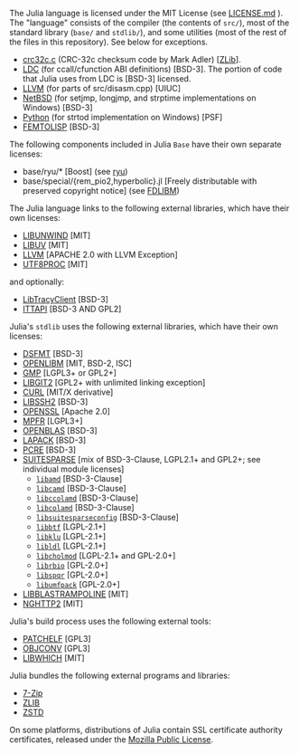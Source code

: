 The Julia language is licensed under the MIT License (see [LICENSE.md](./LICENSE.md) ). The "language" consists
of the compiler (the contents of `src/`), most of the standard library (`base/` and `stdlib/`),
and some utilities (most of the rest of the files in this repository). See below
for exceptions.

- [crc32c.c](https://stackoverflow.com/questions/17645167/implementing-sse-4-2s-crc32c-in-software) (CRC-32c checksum code by Mark Adler) [[ZLib](https://opensource.org/licenses/Zlib)].
- [LDC](https://github.com/ldc-developers/ldc/blob/master/LICENSE) (for ccall/cfunction ABI definitions) [BSD-3]. The portion of code that Julia uses from LDC is [BSD-3] licensed.
- [LLVM](https://releases.llvm.org/3.9.0/LICENSE.TXT) (for parts of src/disasm.cpp) [UIUC]
- [NetBSD](https://www.netbsd.org/about/redistribution.html) (for setjmp, longjmp, and strptime implementations on Windows) [BSD-3]
- [Python](https://docs.python.org/3/license.html) (for strtod implementation on Windows) [PSF]
- [FEMTOLISP](https://github.com/JeffBezanson/femtolisp) [BSD-3]

The following components included in Julia `Base` have their own separate licenses:

- base/ryu/* [Boost] (see [ryu](https://github.com/ulfjack/ryu/blob/master/LICENSE-Boost))
- base/special/{rem_pio2,hyperbolic}.jl [Freely distributable with preserved copyright notice] (see [FDLIBM](https://www.netlib.org/fdlibm))

The Julia language links to the following external libraries, which have their
own licenses:

- [LIBUNWIND](https://github.com/libunwind/libunwind/blob/master/LICENSE) [MIT]
- [LIBUV](https://github.com/JuliaLang/libuv/blob/julia-uv2-1.39.0/LICENSE) [MIT]
- [LLVM](https://releases.llvm.org/12.0.1/LICENSE.TXT) [APACHE 2.0 with LLVM Exception]
- [UTF8PROC](https://github.com/JuliaStrings/utf8proc) [MIT]

and optionally:

- [LibTracyClient](https://github.com/wolfpld/tracy/blob/master/LICENSE) [BSD-3]
- [ITTAPI](https://github.com/intel/ittapi/tree/master/LICENSES) [BSD-3 AND GPL2]

Julia's `stdlib` uses the following external libraries, which have their own licenses:

- [DSFMT](https://github.com/MersenneTwister-Lab/dSFMT/blob/master/LICENSE.txt) [BSD-3]
- [OPENLIBM](https://github.com/JuliaMath/openlibm/blob/master/LICENSE.md) [MIT, BSD-2, ISC]
- [GMP](https://gmplib.org/manual/Copying.html#Copying) [LGPL3+ or GPL2+]
- [LIBGIT2](https://github.com/libgit2/libgit2/blob/development/COPYING) [GPL2+ with unlimited linking exception]
- [CURL](https://curl.haxx.se/docs/copyright.html) [MIT/X derivative]
- [LIBSSH2](https://github.com/libssh2/libssh2/blob/master/COPYING) [BSD-3]
- [OPENSSL](https://www.openssl.org/source/license.html) [Apache 2.0]
- [MPFR](https://www.mpfr.org/mpfr-current/mpfr.html#Copying) [LGPL3+]
- [OPENBLAS](https://raw.github.com/xianyi/OpenBLAS/master/LICENSE) [BSD-3]
- [LAPACK](https://netlib.org/lapack/LICENSE.txt) [BSD-3]
- [PCRE](https://www.pcre.org/licence.txt) [BSD-3]
- [SUITESPARSE](https://github.com/DrTimothyAldenDavis/SuiteSparse/blob/master/LICENSE.txt) [mix of BSD-3-Clause, LGPL2.1+ and GPL2+; see individual module licenses]
  - [`libamd`](https://github.com/DrTimothyAldenDavis/SuiteSparse/blob/dev/AMD/Doc/License.txt) [BSD-3-Clause]
  - [`libcamd`](https://github.com/DrTimothyAldenDavis/SuiteSparse/blob/dev/CAMD/Doc/License.txt) [BSD-3-Clause]
  - [`libccolamd`](https://github.com/DrTimothyAldenDavis/SuiteSparse/blob/dev/CCOLAMD/Doc/License.txt) [BSD-3-Clause]
  - [`libcolamd`](https://github.com/DrTimothyAldenDavis/SuiteSparse/blob/dev/COLAMD/Doc/License.txt) [BSD-3-Clause]
  - [`libsuitesparseconfig`](https://github.com/DrTimothyAldenDavis/SuiteSparse/blob/dev/SuiteSparse_config/README.txt) [BSD-3-Clause]
  - [`libbtf`](https://github.com/DrTimothyAldenDavis/SuiteSparse/blob/dev/BTF/Doc/License.txt) [LGPL-2.1+]
  - [`libklu`](https://github.com/DrTimothyAldenDavis/SuiteSparse/blob/dev/KLU/Doc/License.txt) [LGPL-2.1+]
  - [`libldl`](https://github.com/DrTimothyAldenDavis/SuiteSparse/blob/dev/LDL/Doc/License.txt) [LGPL-2.1+]
  - [`libcholmod`](https://github.com/DrTimothyAldenDavis/SuiteSparse/blob/dev/CHOLMOD/Doc/License.txt) [LGPL-2.1+ and GPL-2.0+]
  - [`librbio`](https://github.com/DrTimothyAldenDavis/SuiteSparse/blob/dev/RBio/Doc/License.txt) [GPL-2.0+]
  - [`libspqr`](https://github.com/DrTimothyAldenDavis/SuiteSparse/blob/dev/SPQR/Doc/License.txt) [GPL-2.0+]
  - [`libumfpack`](https://github.com/DrTimothyAldenDavis/SuiteSparse/blob/dev/UMFPACK/Doc/License.txt) [GPL-2.0+]
- [LIBBLASTRAMPOLINE](https://github.com/staticfloat/libblastrampoline/blob/main/LICENSE) [MIT]
- [NGHTTP2](https://github.com/nghttp2/nghttp2/blob/master/COPYING) [MIT]

Julia's build process uses the following external tools:

- [PATCHELF](https://github.com/NixOS/patchelf/blob/master/COPYING) [GPL3]
- [OBJCONV](https://www.agner.org/optimize/#objconv) [GPL3]
- [LIBWHICH](https://github.com/vtjnash/libwhich/blob/master/LICENSE) [MIT]

Julia bundles the following external programs and libraries:

- [7-Zip](https://www.7-zip.org/license.txt)
- [ZLIB](https://zlib.net/zlib_license.html)
- [ZSTD](https://github.com/facebook/zstd/blob/v1.5.7/LICENSE)

On some platforms, distributions of Julia contain SSL certificate authority certificates,
released under the [Mozilla Public License](https://en.wikipedia.org/wiki/Mozilla_Public_License).
